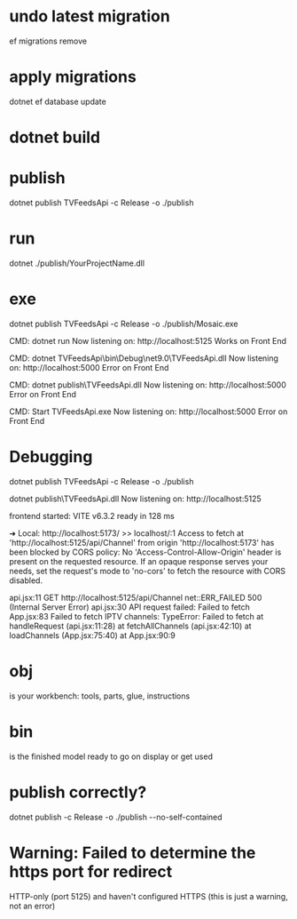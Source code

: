 # undo latest migration
ef migrations remove

# apply migrations
dotnet ef database update


# dotnet build

# publish
dotnet publish TVFeedsApi -c Release -o ./publish

# run 
dotnet ./publish/YourProjectName.dll

# exe
dotnet publish TVFeedsApi -c Release -o ./publish/Mosaic.exe


CMD: dotnet run
Now listening on: http://localhost:5125
Works on Front End

CMD: dotnet TVFeedsApi\bin\Debug\net9.0\TVFeedsApi.dll
Now listening on: http://localhost:5000
Error on Front End

CMD: dotnet publish\TVFeedsApi.dll
Now listening on: http://localhost:5000
Error on Front End

CMD: Start TVFeedsApi.exe
Now listening on: http://localhost:5000
Error on Front End


# Debugging

dotnet publish TVFeedsApi -c Release -o ./publish 

dotnet publish\TVFeedsApi.dll 
Now listening on: http://localhost:5125

frontend started: VITE v6.3.2  ready in 128 ms 

  ➜  Local:   http://localhost:5173/ >> localhost/:1 Access to fetch at 'http://localhost:5125/api/Channel' from origin 'http://localhost:5173' has been blocked by CORS policy: No 'Access-Control-Allow-Origin' header is present on the requested resource. If an opaque response serves your needs, set the request's mode to 'no-cors' to fetch the resource with CORS disabled.

api.jsx:11 
 GET http://localhost:5125/api/Channel net::ERR_FAILED 500 (Internal Server Error)
api.jsx:30 API request failed: Failed to fetch
App.jsx:83 Failed to fetch IPTV channels: TypeError: Failed to fetch
    at handleRequest (api.jsx:11:28)
    at fetchAllChannels (api.jsx:42:10)
    at loadChannels (App.jsx:75:40)
    at App.jsx:90:9


# obj 
is your workbench: tools, parts, glue, instructions

# bin 
is the finished model ready to go on display or get used

# publish correctly?
dotnet publish -c Release -o ./publish --no-self-contained

# Warning: Failed to determine the https port for redirect
HTTP-only (port 5125) and haven't configured HTTPS (this is just a warning, not an error)